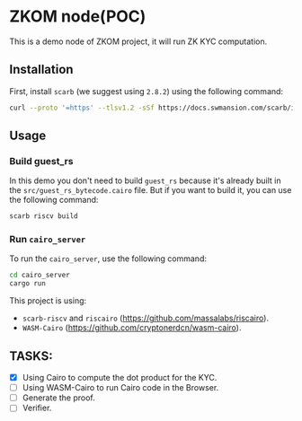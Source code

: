 # ZKOM node(POC)

This is a demo node of ZKOM project, it will run ZK KYC computation.

## Installation

First, install `scarb` (we suggest using `2.8.2`) using the following command:

```sh
curl --proto '=https' --tlsv1.2 -sSf https://docs.swmansion.com/scarb/install.sh | sh -s -- -v 2.8.2
```

## Usage

### Build guest_rs

In this demo you don't need to build `guest_rs` because it's already built in the `src/guest_rs_bytecode.cairo` file.
But if you want to build it, you can use the following command:

```sh
scarb riscv build
```

### Run `cairo_server`

To run the `cairo_server`, use the following command:

```sh
cd cairo_server
cargo run
```

This project is using:
- `scarb-riscv` and `riscairo` (<https://github.com/massalabs/riscairo>).
- `WASM-Cairo` (<https://github.com/cryptonerdcn/wasm-cairo>).

## TASKS:

- [x] Using Cairo to compute the dot product for the KYC.
- [ ] Using WASM-Cairo to run Cairo code in the Browser.
- [ ] Generate the proof.
- [ ] Verifier.
